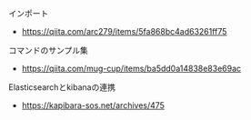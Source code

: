 インポート

- https://qiita.com/arc279/items/5fa868bc4ad63261ff75

コマンドのサンプル集
- https://qiita.com/mug-cup/items/ba5dd0a14838e83e69ac


Elasticsearchとkibanaの連携

- https://kapibara-sos.net/archives/475
